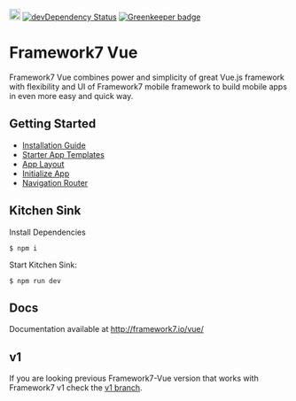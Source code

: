 <a href="https://www.patreon.com/vladimirkharlampidi"><img src="https://cdn.framework7.io/i/support-badge.png" height="20"></a>
[![devDependency Status](https://david-dm.org/framework7io/framework7-vue/dev-status.svg)](https://david-dm.org/framework7io/framework7-vue#info=devDependencies)
[![Greenkeeper badge](https://badges.greenkeeper.io/framework7io/framework7-vue.svg)](https://greenkeeper.io/)

# Framework7 Vue

Framework7 Vue combines power and simplicity of great Vue.js framework with flexibility and UI of Framework7 mobile framework to build mobile apps in even more easy and quick way.

## Getting Started
  * [Installation Guide](http://framework7.io/vue/installation.html)
  * [Starter App Templates](http://framework7.io/vue/templates.html)
  * [App Layout](http://framework7.io/vue/app-layout.html)
  * [Initialize App](http://framework7.io/vue/init-app.html)
  * [Navigation Router](http://framework7.io/vue/navigation-router.html)

## Kitchen Sink

Install Dependencies
```
$ npm i
```

Start Kitchen Sink:
```
$ npm run dev
```

## Docs

Documentation available at http://framework7.io/vue/

## v1

If you are looking previous Framework7-Vue version that works with Framework7 v1  check the [v1 branch](https://github.com/framework7io/framework7-vue/tree/v1).
